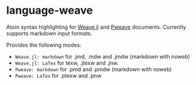 
# language-weave

Atom syntax highlighting for [Weave.jl](http://weavejl.mpastell.com) and
[Pweave](http://mpastell.com/pweave) documents. Currently supports markdown
input formats.

Provides the following modes:
  - `Weave.jl: markdown` for .jmd, .mdw and .jmdw (markdown with noweb)
  - `Weave.jl: LaTex` for  texw, .jtexw and .jnw.
  - `Pweave: markdown` for .pmd and .pmdw (markdown with noweb)
  - `Pweave: LaTex` for .ptexw and .pnw
